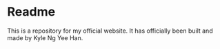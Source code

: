 # Readme

This is a repository for my official website. It has officially been built and made by Kyle Ng Yee Han.
